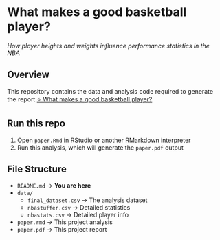 # What makes a good basketball player? 
*How player heights and weights influence performance statistics in the NBA*

## Overview
This repository contains the data and analysis code required to generate the report <a href="https://github.com/bhambra3/final_project/blob/main/final_paper.pdf" target="_blank"> ⭐ What makes a good basketball player?</a>

## Run this repo
1) Open `paper.Rmd` in RStudio or another RMarkdown interpreter
2) Run this analysis, which will generate the `paper.pdf` output

## File Structure
- `README.md` &rarr; **You are here**
- `data/`
  - `final_dataset.csv` &rarr; The analysis dataset
  - `nbastuffer.csv` &rarr; Detailed statistics
  - `nbastats.csv` &rarr; Detailed player info
- `paper.rmd` &rarr; This project analysis
- `paper.pdf` &rarr; This project report
